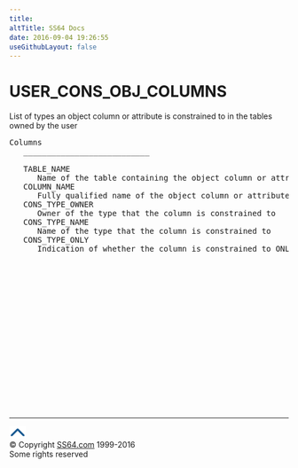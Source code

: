 ```yaml
---
title:
altTitle: SS64 Docs
date: 2016-09-04 19:26:55
useGithubLayout: false
---
```

<!-- #BeginLibraryItem "/Library/head_orad.lbi" --><!-- #EndLibraryItem --><h1>USER_CONS_OBJ_COLUMNS </h1><p> List of types an object column or attribute is constrained to in the tables owned by the user </p> 
 
<pre>Columns
   ___________________________
 
   TABLE_NAME
      Name of the table containing the object column or attribute
   COLUMN_NAME
      Fully qualified name of the object column or attribute
   CONS_TYPE_OWNER
      Owner of the type that the column is constrained to
   CONS_TYPE_NAME
      Name of the type that the column is constrained to
   CONS_TYPE_ONLY
      Indication of whether the column is constrained to ONLY type

</pre><!-- #BeginLibraryItem "/Library/foot_orad.lbi" --><p>
<!-- oracle-footer -->
<ins class="adsbygoogle" style="display:inline-block;width:300px;height:250px" data-ad-client="ca-pub-6140977852749469" data-ad-slot="4275490898"></ins>
<script>
(adsbygoogle = window.adsbygoogle || []).push({});
</script></p>
<hr>
<div id="bl" class="footer"><a href="USER_CONS_OBJ_COLUMNS.html#"><img src="../images/top.png" width="30" height="22" alt="Back to the Top"></a></div>
<div id="br" class="footer, tagline">© Copyright <a href="http://ss64.com/">SS64.com</a> 1999-2016<br>
Some rights reserved</div>
<!-- #EndLibraryItem -->

